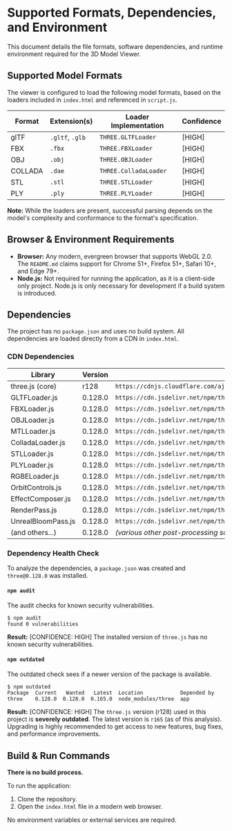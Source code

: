 # Supported Formats, Dependencies, and Environment

This document details the file formats, software dependencies, and runtime environment required for the 3D Model Viewer.

## Supported Model Formats

The viewer is configured to load the following model formats, based on the loaders included in `index.html` and referenced in `script.js`.

| Format | Extension(s) | Loader Implementation | Confidence |
| --- | --- | --- | --- |
| glTF | `.gltf`, `.glb` | `THREE.GLTFLoader` | [HIGH] |
| FBX | `.fbx` | `THREE.FBXLoader` | [HIGH] |
| OBJ | `.obj` | `THREE.OBJLoader` | [HIGH] |
| COLLADA | `.dae` | `THREE.ColladaLoader` | [HIGH] |
| STL | `.stl` | `THREE.STLLoader` | [HIGH] |
| PLY | `.ply` | `THREE.PLYLoader` | [HIGH] |

**Note:** While the loaders are present, successful parsing depends on the model's complexity and conformance to the format's specification.

## Browser & Environment Requirements

-   **Browser:** Any modern, evergreen browser that supports WebGL 2.0. The `README.md` claims support for Chrome 51+, Firefox 51+, Safari 10+, and Edge 79+.
-   **Node.js:** Not required for running the application, as it is a client-side only project. Node.js is only necessary for development if a build system is introduced.

## Dependencies

The project has no `package.json` and uses no build system. All dependencies are loaded directly from a CDN in `index.html`.

### CDN Dependencies

| Library | Version | URL |
| --- | --- | --- |
| three.js (core) | r128 | `https://cdnjs.cloudflare.com/ajax/libs/three.js/r128/three.min.js` |
| GLTFLoader.js | 0.128.0 | `https://cdn.jsdelivr.net/npm/three@0.128.0/examples/js/loaders/GLTFLoader.js` |
| FBXLoader.js | 0.128.0 | `https://cdn.jsdelivr.net/npm/three@0.128.0/examples/js/loaders/FBXLoader.js` |
| OBJLoader.js | 0.128.0 | `https://cdn.jsdelivr.net/npm/three@0.128.0/examples/js/loaders/OBJLoader.js` |
| MTLLoader.js | 0.128.0 | `https://cdn.jsdelivr.net/npm/three@0.128.0/examples/js/loaders/MTLLoader.js` |
| ColladaLoader.js | 0.128.0 | `https://cdn.jsdelivr.net/npm/three@0.128.0/examples/js/loaders/ColladaLoader.js` |
| STLLoader.js | 0.128.0 | `https://cdn.jsdelivr.net/npm/three@0.128.0/examples/js/loaders/STLLoader.js` |
| PLYLoader.js | 0.128.0 | `https://cdn.jsdelivr.net/npm/three@0.128.0/examples/js/loaders/PLYLoader.js` |
| RGBELoader.js | 0.128.0 | `https://cdn.jsdelivr.net/npm/three@0.128.0/examples/js/loaders/RGBELoader.js` |
| OrbitControls.js | 0.128.0 | `https://cdn.jsdelivr.net/npm/three@0.128.0/examples/js/controls/OrbitControls.js` |
| EffectComposer.js| 0.128.0 | `https://cdn.jsdelivr.net/npm/three@0.128.0/examples/js/postprocessing/EffectComposer.js` |
| RenderPass.js | 0.128.0 | `https://cdn.jsdelivr.net/npm/three@0.128.0/examples/js/postprocessing/RenderPass.js` |
| UnrealBloomPass.js| 0.128.0 | `https://cdn.jsdelivr.net/npm/three@0.128.0/examples/js/postprocessing/UnrealBloomPass.js` |
| (and others...) | 0.128.0 | *(various other post-processing scripts from the same CDN)* |

### Dependency Health Check

To analyze the dependencies, a `package.json` was created and `three@0.128.0` was installed.

#### `npm audit`

The audit checks for known security vulnerabilities.

```
$ npm audit
found 0 vulnerabilities
```
**Result:** [CONFIDENCE: HIGH] The installed version of `three.js` has no known security vulnerabilities.

#### `npm outdated`

The outdated check sees if a newer version of the package is available.

```
$ npm outdated
Package  Current   Wanted   Latest  Location            Depended by
three    0.128.0  0.128.0  0.165.0  node_modules/three  app
```
**Result:** [CONFIDENCE: HIGH] The `three.js` version (r128) used in this project is **severely outdated**. The latest version is `r165` (as of this analysis). Upgrading is highly recommended to get access to new features, bug fixes, and performance improvements.

## Build & Run Commands

**There is no build process.**

To run the application:
1.  Clone the repository.
2.  Open the `index.html` file in a modern web browser.

No environment variables or external services are required.
